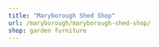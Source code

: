 ```yaml
---
title: "Maryborough Shed Shop"
url: /maryborough/maryborough-shed-shop/
shop: garden furniture
---
```

